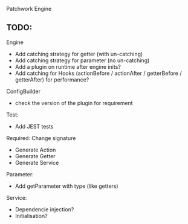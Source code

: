 Patchwork Engine

TODO:
-----

Engine
- Add catching strategy for getter (with un-catching)
- Add catching strategy for parameter (no un-catching)
- Add a plugin on runtime after engine inits?
- Add catching for Hooks (actionBefore / actionAfter / getterBefore / getterAfter) for performance?

ConfigBuilder
- check the version of the plugin for requirement

Test:
- Add JEST tests

Required: Change signature
- Generate Action
- Generate Getter
- Generate Service

Parameter:
- Add getParameter with type (like getters)

Service:
- Dependencie injection?
- Initialisation?